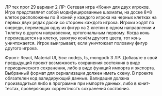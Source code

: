 ЛР тех прог
29 вариант
2 ЛР:
Сетевая игра «Кони» для двух игроков. Игра представляет собой
модифицированные шахматы, на доске 8×8 клеток расположены
по 8 коней у каждого игрока на черных клетках на первых двух
рядах доски со стороны каждого игрока. Игроки ходят по
очереди, перемещая одну из фигур на 2 клетки в одном
направлении и 1 клетку в другом направлении, ортогональным
первому. Когда конь перемещается на клетку, занятую конём
другого цвета, тот конь уничтожается. Игрок выигрывает, если
уничтожает половину фигур другого игрока.

Фронт: React, Material UI,
Бэк: nodejs, ts, mongodb
3 ЛР:
Добавьте в свой предыдущий проект возможность сохранения
состояния в виде периодического сохранения, либо в виде функций
импорта и экспорта. Выбранный формат для сериализации должен
иметь схему. В проекте обязателен код валидирующий данные.
Валидация должна производиться либо в программе при импорте
данных, либо в юнит-тестах, проверяющих корректность
сохранения состояния.
